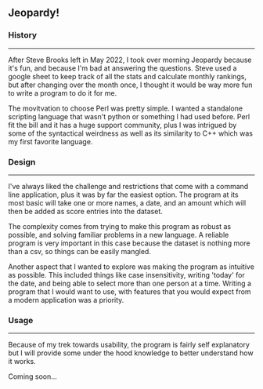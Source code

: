 ## Jeopardy!


### History
___

After Steve Brooks left in May 2022, I took over morning Jeopardy because it's fun, and because I'm bad at answering the questions. Steve used a google sheet to keep track of all the stats and calculate monthly rankings, but after changing over the month once, I thought it would be way more fun to write a program to do it for me.

The movitvation to choose Perl was pretty simple. I wanted a standalone scripting language that wasn't python or something I had used before. Perl fit the bill and it has a huge support community, plus I was intrigued by some of the syntactical weirdness as well as its similarity to C++ which was my first favorite language.


### Design
___

I've always liked the challenge and restrictions that come with a command line application, plus it was by far the easiest option. The program at its most basic will take one or more names, a date, and an amount which will then be added as score entries into the dataset.

The complexity comes from trying to make this program as robust as possible, and solving familiar problems in a new language. A reliable program is very important in this case because the dataset is nothing more than a csv, so things can be easily mangled.

Another aspect that I wanted to explore was making the program as intuitive as possible. This included things like case insensitivity, writing 'today' for the date, and being able to select more than one person at a time. Writing a program that I would want to use, with features that you would expect from a modern application was a priority.


### Usage
---

Because of my trek towards usability, the program is fairly self explanatory but I will provide some under the hood knowledge to better understand how it works.

Coming soon...
